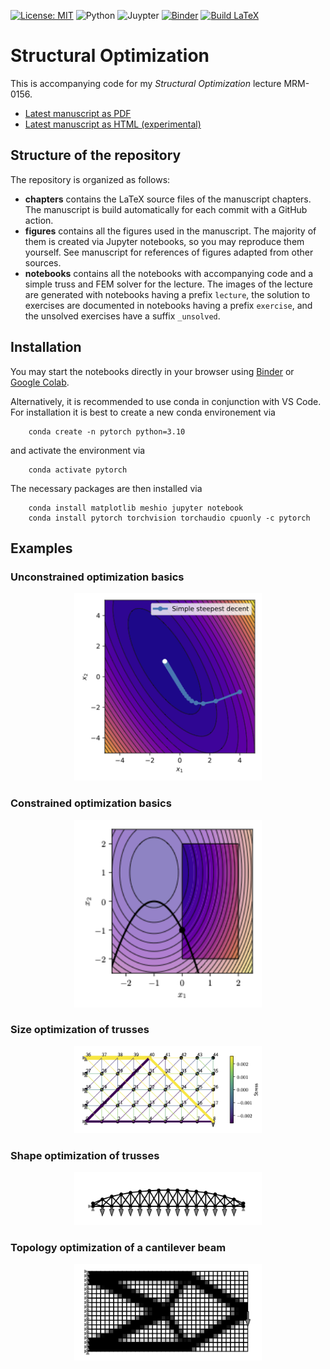 [![License: MIT](https://img.shields.io/badge/License-MIT-yellow.svg)](https://opensource.org/licenses/MIT)
![Python](https://img.shields.io/badge/-Python-4B8BBE?&logo=Python&logoColor=fff)
![Juypter](https://img.shields.io/badge/-Jupyter-F37626?&logo=Jupyter&logoColor=fff)
[![Binder](https://mybinder.org/badge_logo.svg)](https://mybinder.org/v2/gh/meyer-nils/structural_optimization_exercise/HEAD)
[![Build LaTeX](https://github.com/meyer-nils/structural_optimization/actions/workflows/main.yml/badge.svg?branch=main)](https://github.com/meyer-nils/structural_optimization/actions/workflows/main.yml)

# Structural Optimization
This is accompanying code for my *Structural Optimization* lecture MRM-0156. 


- [Latest manuscript as PDF](https://github.com/meyer-nils/structural_optimization/releases/download/v1.0.0/structural_optimization.pdf)
- [Latest manuscript as HTML (experimental)](https://meyer-nils.github.io/structural_optimization/)

## Structure of the repository
The repository is organized as follows: 

- **chapters** contains the LaTeX source files of the manuscript chapters. The manuscript is build automatically for each commit with a GitHub action.
- **figures** contains all the figures used in the manuscript. The majority of them is created via Jupyter notebooks, so you may reproduce them yourself. See manuscript for references of figures adapted from other sources. 
- **notebooks** contains all the notebooks with accompanying code and a simple truss and FEM solver for the lecture. The images of the lecture are generated with notebooks having a prefix `lecture`, the solution to exercises are documented in notebooks having a prefix `exercise`, and the unsolved exercises have a suffix `_unsolved`. 

## Installation
You may start the notebooks directly in your browser using [Binder](https://mybinder.org/v2/gh/meyer-nils/structural_optimization_exercise/HEAD) or [Google Colab](https://colab.research.google.com/). 

Alternatively, it is recommended to use conda in conjunction with VS Code. For installation it is best to create a new conda environement via
```
    conda create -n pytorch python=3.10
```
and activate the environment via
```
    conda activate pytorch
``` 

The necessary packages are then installed via
```
    conda install matplotlib meshio jupyter notebook
    conda install pytorch torchvision torchaudio cpuonly -c pytorch
```

## Examples

### Unconstrained optimization basics
<p align="center">
  <img width="300" src="figures/simple_decent.png">
</p>

### Constrained optimization basics
<p align="center">
  <img width="300" src="figures/separable_example.png">
</p>

### Size optimization of trusses
<p align="center">
  <img width="300" src="figures/large_truss_size_optimized.png">
</p>

### Shape optimization of trusses
<p align="center">
  <img width="300" src="figures/bridge_shape_optimized.png">
</p>

### Topology optimization of a cantilever beam
<p align="center">
  <img width="300" src="figures/cantilever_fem_optimized_binary_filtered.png">
</p>


